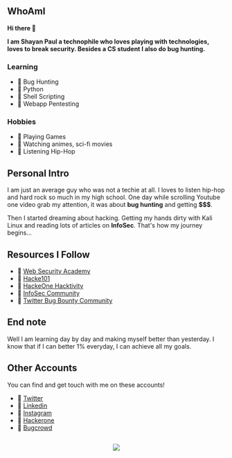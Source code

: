 ## WhoAmI

**Hi there 👋**

**I am Shayan Paul a technophile who loves playing with technologies, loves to break security. Besides a CS student I also do bug hunting.**

### Learning
- 🔰 Bug Hunting
- 🔰 Python
- 🔰 Shell Scripting
- 🔰 Webapp Pentesting

### Hobbies
- 🔰 Playing Games
- 🔰 Watching animes, sci-fi movies
- 🔰 Listening Hip-Hop

## Personal Intro
I am just an average guy who was not a techie at all. I loves to listen hip-hop and hard rock so much in my high school. One day while scrolling Youtube one video grab my attention, it was about **bug hunting** and getting **$$$**.

Then I started dreaming about hacking. Getting my hands dirty with Kali Linux and reading lots of articles on **InfoSec**. That's how my journey begins...

## Resources I Follow
- 🔰 [Web Security Academy](https://portswigger.net/web-security/learning-path)
- 🔰 [Hacke101](https://www.hacker101.com/resources.html)
- 🔰 [HackeOne Hacktivity](https://hackerone.com/hacktivity)
- 🔰 [InfoSec Community](https://medium.com/bugbountywriteup)
- 🔰 [Twitter Bug Bounty Community](https://twitter.com/shayansec/following)

## End note
Well I am learning day by day and making myself better than yesterday. I know that if I can better 1% everyday, I can achieve all my goals.

## Other Accounts

You can find and get touch with me on these accounts!
- 🔰 [Twitter](https://twitter.com/shayansec)
- 🔰 [Linkedin](https://www.linkedin.com/in/shayansec)
- 🔰 [Instagram](https://www.instagram.com/shayansec_)
- 🔰 [Hackerone](https://hackerone.com/shayansec)
- 🔰 [Bugcrowd](https://bugcrowd.com/shayansec)

##
<p align="center">
<a href="https://github.com/anuraghazra/github-readme-stats"> 
<img src="https://github-readme-stats.vercel.app/api?username=shayansec&&show_icons=true&theme=radical"/>
</a>
</p>
